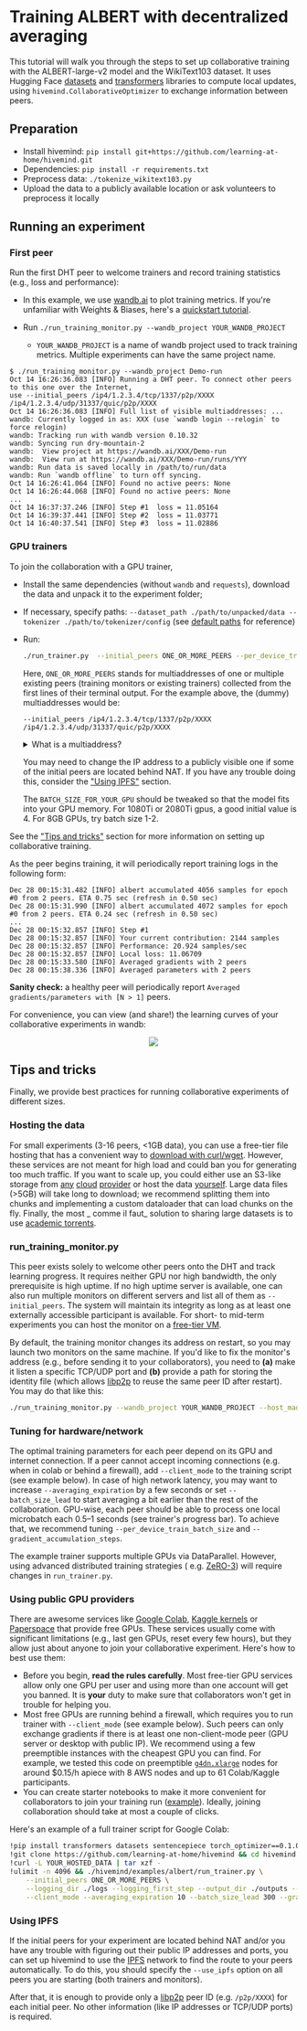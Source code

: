 # Training ALBERT with decentralized averaging

This tutorial will walk you through the steps to set up collaborative training with the ALBERT-large-v2 model and the
WikiText103 dataset. It uses Hugging Face [datasets](https://github.com/huggingface/datasets)
and [transformers](https://github.com/huggingface/transformers/) libraries to compute local updates,
using `hivemind.CollaborativeOptimizer` to exchange information between peers.

## Preparation

* Install hivemind: `pip install git+https://github.com/learning-at-home/hivemind.git`
* Dependencies: `pip install -r requirements.txt`
* Preprocess data: `./tokenize_wikitext103.py`
* Upload the data to a publicly available location or ask volunteers to preprocess it locally

## Running an experiment

### First peer

Run the first DHT peer to welcome trainers and record training statistics (e.g., loss and performance):

- In this example, we use [wandb.ai](https://wandb.ai/site) to plot training metrics. If you're unfamiliar with Weights
  & Biases, here's a [quickstart tutorial](https://docs.wandb.ai/quickstart).
- Run `./run_training_monitor.py --wandb_project YOUR_WANDB_PROJECT`

  - `YOUR_WANDB_PROJECT` is a name of wandb project used to track training metrics. Multiple experiments can have the
    same project name.

```
$ ./run_training_monitor.py --wandb_project Demo-run
Oct 14 16:26:36.083 [INFO] Running a DHT peer. To connect other peers to this one over the Internet,
use --initial_peers /ip4/1.2.3.4/tcp/1337/p2p/XXXX /ip4/1.2.3.4/udp/31337/quic/p2p/XXXX
Oct 14 16:26:36.083 [INFO] Full list of visible multiaddresses: ...
wandb: Currently logged in as: XXX (use `wandb login --relogin` to force relogin)
wandb: Tracking run with wandb version 0.10.32
wandb: Syncing run dry-mountain-2
wandb:  View project at https://wandb.ai/XXX/Demo-run
wandb:  View run at https://wandb.ai/XXX/Demo-run/runs/YYY
wandb: Run data is saved locally in /path/to/run/data
wandb: Run `wandb offline` to turn off syncing.
Oct 14 16:26:41.064 [INFO] Found no active peers: None
Oct 14 16:26:44.068 [INFO] Found no active peers: None
...
Oct 14 16:37:37.246 [INFO] Step #1  loss = 11.05164
Oct 14 16:39:37.441 [INFO] Step #2  loss = 11.03771
Oct 14 16:40:37.541 [INFO] Step #3  loss = 11.02886
```

### GPU trainers

To join the collaboration with a GPU trainer,

- Install the same dependencies (without `wandb` and `requests`), download the data and unpack it to the experiment
  folder;
- If necessary, specify paths: `--dataset_path ./path/to/unpacked/data --tokenizer ./path/to/tokenizer/config`
  (see [default paths](./arguments.py#L117-L134) for reference)
- Run:
  ```bash
  ./run_trainer.py  --initial_peers ONE_OR_MORE_PEERS --per_device_train_batch_size BATCH_SIZE_FOR_YOUR_GPU
  ```

  Here, `ONE_OR_MORE_PEERS` stands for multiaddresses of one or multiple existing peers (training monitors or existing
  trainers)
  collected from the first lines of their terminal output. For the example above, the (dummy) multiaddresses would be:
  ```
  --initial_peers /ip4/1.2.3.4/tcp/1337/p2p/XXXX /ip4/1.2.3.4/udp/31337/quic/p2p/XXXX
  ```

  <details>
    <summary>What is a multiaddress?</summary>

  A [multiaddress](https://docs.libp2p.io/concepts/addressing/) is a format for encoding multiple layers of addressing
  information that supports a number of different protocols.

  In hivemind, we typically operate with multiaddresses that contain a [libp2p](https://libp2p.io/) peer ID (
  e.g. `/p2p/XXXX`) together with the information about how to reach it
  (e.g., the IPv4 address and TCP port `/ip4/8.8.8.8/tcp/31337` or the information about a relay used
  for [NAT traversal](https://docs.libp2p.io/concepts/nat/)).
  </details>

  You may need to change the IP address to a publicly visible one if some of the initial peers are located behind NAT.
  If you have any trouble doing this, consider the ["Using IPFS"](#using-ipfs) section.

  The `BATCH_SIZE_FOR_YOUR_GPU` should be tweaked so that the model fits into your GPU memory.
  For 1080Ti or 2080Ti gpus, a good initial value is 4. For 8GB GPUs, try batch size 1-2.

See the ["Tips and tricks"](#tips-and-tricks) section for more information on setting up collaborative training.

As the peer begins training, it will periodically report training logs in the following form:

```
Dec 28 00:15:31.482 [INFO] albert accumulated 4056 samples for epoch #0 from 2 peers. ETA 0.75 sec (refresh in 0.50 sec)
Dec 28 00:15:31.990 [INFO] albert accumulated 4072 samples for epoch #0 from 2 peers. ETA 0.24 sec (refresh in 0.50 sec)
...
Dec 28 00:15:32.857 [INFO] Step #1
Dec 28 00:15:32.857 [INFO] Your current contribution: 2144 samples
Dec 28 00:15:32.857 [INFO] Performance: 20.924 samples/sec
Dec 28 00:15:32.857 [INFO] Local loss: 11.06709
Dec 28 00:15:33.580 [INFO] Averaged gradients with 2 peers
Dec 28 00:15:38.336 [INFO] Averaged parameters with 2 peers
```

__Sanity check:__ a healthy peer will periodically report `Averaged gradients/parameters with [N > 1]` peers.

For convenience, you can view (and share!) the learning curves of your collaborative experiments in wandb:

<p align="center">
  <img src="https://user-images.githubusercontent.com/3491902/115177859-bed5e100-a0d8-11eb-82bc-55d1b12d335d.png">
</p>

## Tips and tricks

Finally, we provide best practices for running collaborative experiments of different sizes.

### Hosting the data

For small experiments (3-16 peers, <1GB data), you can use a free-tier file hosting that has a convenient way
to [download with curl/wget](https://superuser.com/questions/470664/how-to-download-dropbox-files-using-wget-command).
However, these services are not meant for high load and could ban you for generating too much traffic. If you want to
scale up, you could either use an S3-like storage from [any](https://aws.amazon.com/s3/)
[cloud](https://cloud.google.com/storage) [provider](https://cloud.yandex.com/en-ru/services/storage) or host the data
[yourself]((https://gist.github.com/willurd/5720255)). Large data files (>5GB) will take long to download; we recommend
splitting them into chunks and implementing a custom dataloader that can load chunks on the fly. Finally, the most _
comme il faut_ solution to sharing large datasets is to use [academic torrents](https://academictorrents.com/).

### run_training_monitor.py

This peer exists solely to welcome other peers onto the DHT and track learning progress. It requires neither GPU nor
high bandwidth, the only prerequisite is high uptime. If no high uptime server is available, one can also run multiple
monitors on different servers and list all of them as `--initial_peers`. The system will maintain its integrity as long
as at least one externally accessible participant is available. For short- to mid-term experiments you can host the
monitor on a [free-tier VM](https://www.quora.com/Are-there-any-free-online-virtual-machines).

By default, the training monitor changes its address on restart, so you may launch two monitors on the same machine.
If you'd like to fix the monitor's address (e.g., before sending it to your collaborators),
you need to **(a)** make it listen a specific TCP/UDP port and **(b)** provide a path for storing the identity file
(which allows [libp2p](https://libp2p.io/) to reuse the same peer ID after restart). You may do that like this:

```bash
./run_training_monitor.py --wandb_project YOUR_WANDB_PROJECT --host_maddrs /ip4/0.0.0.0/tcp/31337 --identity_path ./identity.key
```

### Tuning for hardware/network

The optimal training parameters for each peer depend on its GPU and internet connection. If a peer cannot accept
incoming connections (e.g. when in colab or behind a firewall), add `--client_mode` to the training script (see example
below). In case of high network latency, you may want to increase `--averaging_expiration` by a few seconds or
set `--batch_size_lead` to start averaging a bit earlier than the rest of the collaboration. GPU-wise, each peer should
be able to process one local microbatch each 0.5–1 seconds (see trainer's progress bar). To achieve that, we
recommend tuning `--per_device_train_batch_size` and `--gradient_accumulation_steps`.

The example trainer supports
multiple GPUs via DataParallel. However, using advanced distributed training strategies (
e.g. [ZeRO-3](https://www.deepspeed.ai/news/2021/03/07/zero3-offload.html)) will require changes in `run_trainer.py`.

### Using public GPU providers

There are awesome services like [Google Colab](https://colab.research.google.com/),
[Kaggle kernels](https://www.kaggle.com/dansbecker/running-kaggle-kernels-with-a-gpu)
or [Paperspace](https://gradient.paperspace.com/free-gpu) that provide free GPUs. These services usually come with
significant limitations (e.g., last gen GPUs, reset every few hours), but they allow just about anyone to join your
collaborative experiment. Here's how to best use them:

- Before you begin, __read the rules carefully__. Most free-tier GPU services allow only one GPU per user and using
  more than one account will get you banned. It is **your** duty to make sure that collaborators won't get in trouble
  for helping you.
- Most free GPUs are running behind a firewall, which requires you to run trainer with `--client_mode` (see example
  below). Such peers can only exchange gradients if there is at least one non-client-mode peer (GPU server or desktop
  with public IP). We recommend using a few preemptible instances with the cheapest GPU you can find. For example, we
  tested this code on preemptible
  [`g4dn.xlarge`](https://aws.amazon.com/blogs/aws/now-available-ec2-instances-g4-with-nvidia-t4-tensor-core-gpus/)
  nodes for around $0.15/h apiece with 8 AWS nodes and up to 61 Colab/Kaggle participants.
- You can create starter notebooks to make it more convenient for collaborators to join your training
  run ([example](https://colab.research.google.com/gist/yhn112/e858cb841c73879d8ef98a84e03b43e7/collaborative-training-v0-10.ipynb)).
  Ideally, joining collaboration should take at most a couple of clicks.

Here's an example of a full trainer script for Google Colab:

```bash
!pip install transformers datasets sentencepiece torch_optimizer==0.1.0
!git clone https://github.com/learning-at-home/hivemind && cd hivemind && pip install -e .
!curl -L YOUR_HOSTED_DATA | tar xzf -
!ulimit -n 4096 && ./hivemind/examples/albert/run_trainer.py \
    --initial_peers ONE_OR_MORE_PEERS \
    --logging_dir ./logs --logging_first_step --output_dir ./outputs --overwrite_output_dir \
    --client_mode --averaging_expiration 10 --batch_size_lead 300 --gradient_accumulation_steps 1
```

### Using IPFS

If the initial peers for your experiment are located behind NAT and/or you have any trouble with figuring out their
public IP addresses and ports, you can set up hivemind to use the [IPFS](https://ipfs.io) network to find the route to
your peers automatically. To do this, you should specify the `--use_ipfs` option on all peers you are starting
(both trainers and monitors).

After that, it is enough to provide only a [libp2p](https://libp2p.io/) peer ID (e.g. `/p2p/XXXX`) for each initial
peer. No other information (like IP addresses or TCP/UDP ports) is required.
